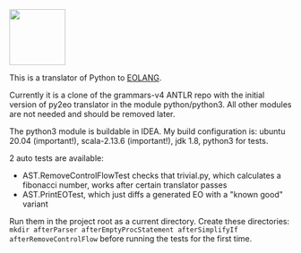 
<img src="https://www.yegor256.com/images/books/elegant-objects/cactus.svg" height="100px" />

This is a translator of Python to [EOLANG](https://www.eolang.org).

Currently it is a clone of the grammars-v4 ANTLR repo with the initial version of py2eo translator in the module python/python3.
All other modules are not needed and should be removed later.  

The python3 module is buildable in IDEA. My build configuration is: ubuntu 20.04 (important!), scala-2.13.6 (important!), jdk 1.8, python3 for tests. 

2 auto tests are available:
* AST.RemoveControlFlowTest checks that trivial.py, which calculates a fibonacci number, works after certain translator passes
* AST.PrintEOTest, which just diffs a generated EO with a "known good" variant

Run them in the project root as a current directory. Create these directories: 
`mkdir afterParser afterEmptyProcStatement afterSimplifyIf afterRemoveControlFlow`
before running the tests for the first time. 


